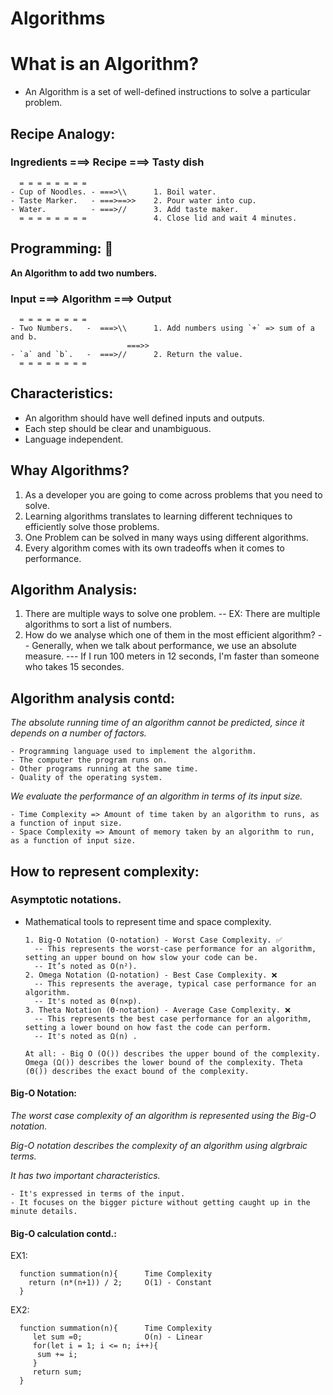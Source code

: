 # Algorithms

<h1>What is an Algorithm?</h1>

- An Algorithm is a set of well-defined instructions to solve a particular problem.

## Recipe Analogy:

<h3>Ingredients ===> Recipe ===> Tasty dish</h3>

      = = = = = = = =
    - Cup of Noodles. - ===>\\      1. Boil water.
    - Taste Marker.   - ===>==>>    2. Pour water into cup.
    - Water.          - ===>//      3. Add taste maker.
      = = = = = = = =               4. Close lid and wait 4 minutes.

## Programming: 👋

**An Algorithm to add two numbers.**

<h3>Input ===> Algorithm ===> Output</h3>

      = = = = = = = =
    - Two Numbers.   -  ===>\\      1. Add numbers using `+` => sum of a and b.
                              ===>>
    - `a` and `b`.   -  ===>//      2. Return the value.
      = = = = = = = =

## Characteristics:

- An algorithm should have well defined inputs and outputs.
- Each step should be clear and unambiguous.
- Language independent.

## Whay Algorithms?

1. As a developer you are going to come across problems that you need to solve.
2. Learning algorithms translates to learning different techniques to efficiently solve those problems.
3. One Problem can be solved in many ways using different algorithms.
4. Every algorithm comes with its own tradeoffs when it comes to performance.

## Algorithm Analysis:

1. There are multiple ways to solve one problem.
   -- EX: There are multiple algorithms to sort a list of numbers.
2. How do we analyse which one of them in the most efficient algorithm?
   -- Generally, when we talk about performance, we use an absolute measure.
   --- If I run 100 meters in 12 seconds, I'm faster than someone who takes 15 secondes.

## Algorithm analysis contd:

*The absolute running time of an algorithm cannot be predicted, since it depends on a number of factors.*

    - Programming language used to implement the algorithm.
    - The computer the program runs on.
    - Other programs running at the same time.
    - Quality of the operating system.

*We evaluate the performance of an algorithm in terms of its input size.*

    - Time Complexity => Amount of time taken by an algorithm to runs, as a function of input size.
    - Space Complexity => Amount of memory taken by an algorithm to run, as a function of input size.

## How to represent complexity:

### Asymptotic notations.

  - Mathematical tools to represent time and space complexity.

        1. Big-O Notation (O-notation) - Worst Case Complexity. ✅
          -- This represents the worst-case performance for an algorithm, setting an upper bound on how slow your code can be.
          -- It’s noted as O(n²).
        2. Omega Notation (Ω-notation) - Best Case Complexity. ❌
          -- This represents the average, typical case performance for an algorithm.
          -- It's noted as Θ(n×p).
        3. Theta Notation (Θ-notation) - Average Case Complexity. ❌
          -- This represents the best case performance for an algorithm, setting a lower bound on how fast the code can perform.
          -- It's noted as Ω(n) .

        At all: - Big O (O()) describes the upper bound of the complexity. Omega (Ω()) describes the lower bound of the complexity. Theta (Θ()) describes the exact bound of the complexity.

#### Big-O Notation:
*The worst case complexity of an algorithm is represented using the Big-O notation.*

*Big-O notation describes the complexity of an algorithm using algrbraic terms.*

*It has two important characteristics.*

    - It's expressed in terms of the input.
    - It focuses on the bigger picture without getting caught up in the minute details.

#### Big-O calculation contd.:

  EX1: 
      
      function summation(n){      Time Complexity 
        return (n*(n+1)) / 2;     O(1) - Constant
      }

  EX2: 
      
      function summation(n){      Time Complexity 
         let sum =0;              O(n) - Linear
         for(let i = 1; i <= n; i++){
          sum += i;
         }
         return sum;
      }